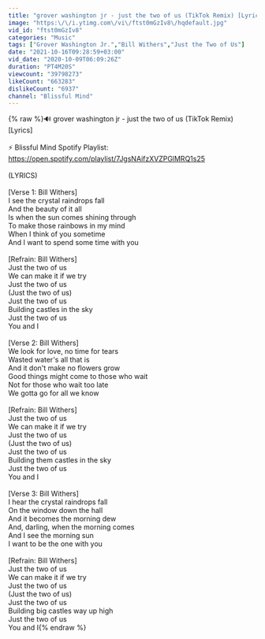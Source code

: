 ```yaml
---
title: "grover washington jr - just the two of us (TikTok Remix) [Lyrics]"
image: "https:\/\/i.ytimg.com\/vi\/ftst0mGzIv8\/hqdefault.jpg"
vid_id: "ftst0mGzIv8"
categories: "Music"
tags: ["Grover Washington Jr.","Bill Withers","Just the Two of Us"]
date: "2021-10-16T09:28:59+03:00"
vid_date: "2020-10-09T06:09:26Z"
duration: "PT4M20S"
viewcount: "39798273"
likeCount: "663283"
dislikeCount: "6937"
channel: "Blissful Mind"
---
```

{% raw %}🔊 grover washington jr - just the two of us (TikTok Remix) [Lyrics]<br /><br />⚡ Blissful Mind Spotify Playlist:<br /><a rel="nofollow" target="blank" href="https://open.spotify.com/playlist/7JgsNAifzXVZPGlMRQ1s25">https://open.spotify.com/playlist/7JgsNAifzXVZPGlMRQ1s25</a><br /><br />(LYRICS)<br /><br />[Verse 1: Bill Withers]<br />I see the crystal raindrops fall<br />And the beauty of it all<br />Is when the sun comes shining through<br />To make those rainbows in my mind<br />When I think of you sometime<br />And I want to spend some time with you<br /><br />[Refrain: Bill Withers]<br />Just the two of us<br />We can make it if we try<br />Just the two of us<br />(Just the two of us)<br />Just the two of us<br />Building castles in the sky<br />Just the two of us<br />You and I<br /><br />[Verse 2: Bill Withers]<br />We look for love, no time for tears<br />Wasted water's all that is<br />And it don't make no flowers grow<br />Good things might come to those who wait<br />Not for those who wait too late<br />We gotta go for all we know<br /><br />[Refrain: Bill Withers]<br />Just the two of us<br />We can make it if we try<br />Just the two of us<br />(Just the two of us)<br />Just the two of us<br />Building them castles in the sky<br />Just the two of us<br />You and I<br /><br />[Verse 3: Bill Withers]<br />I hear the crystal raindrops fall<br />On the window down the hall<br />And it becomes the morning dew<br />And, darling, when the morning comes<br />And I see the morning sun<br />I want to be the one with you<br /><br />[Refrain: Bill Withers]<br />Just the two of us<br />We can make it if we try<br />Just the two of us<br />(Just the two of us)<br />Just the two of us<br />Building big castles way up high<br />Just the two of us<br />You and I{% endraw %}
